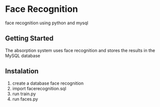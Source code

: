 # Face Recognition

face recognition using python and mysql

## Getting Started

The absorption system uses face recognition and stores the results in the MySQL database

## Instalation

1. create a database face recognition
2. import facerecognition.sql
3. run train.py
4. run faces.py


